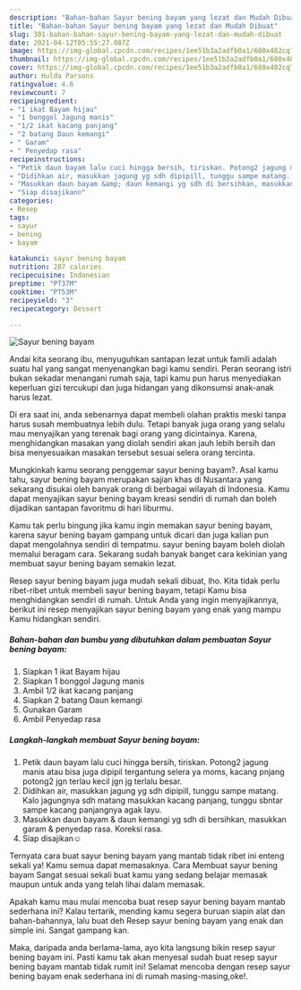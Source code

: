 ```yaml
---
description: "Bahan-bahan Sayur bening bayam yang lezat dan Mudah Dibuat"
title: "Bahan-bahan Sayur bening bayam yang lezat dan Mudah Dibuat"
slug: 301-bahan-bahan-sayur-bening-bayam-yang-lezat-dan-mudah-dibuat
date: 2021-04-12T05:55:27.087Z
image: https://img-global.cpcdn.com/recipes/1ee51b3a2adfb0a1/680x482cq70/sayur-bening-bayam-foto-resep-utama.jpg
thumbnail: https://img-global.cpcdn.com/recipes/1ee51b3a2adfb0a1/680x482cq70/sayur-bening-bayam-foto-resep-utama.jpg
cover: https://img-global.cpcdn.com/recipes/1ee51b3a2adfb0a1/680x482cq70/sayur-bening-bayam-foto-resep-utama.jpg
author: Hulda Parsons
ratingvalue: 4.6
reviewcount: 7
recipeingredient:
- "1 ikat Bayam hijau"
- "1 bonggol Jagung manis"
- "1/2 ikat kacang panjang"
- "2 batang Daun kemangi"
- " Garam"
- " Penyedap rasa"
recipeinstructions:
- "Petik daun bayam lalu cuci hingga bersih, tiriskan. Potong2 jagung manis atau bisa juga dipipil tergantung selera ya moms, kacang pnjang potong2 jgn terlau kecil jgn jg terlalu besar."
- "Didihkan air, masukkan jagung yg sdh dipipill, tunggu sampe matang. Kalo jagungnya sdh matang masukkan kacang panjang, tunggu sbntar sampe kacang panjangnya agak layu."
- "Masukkan daun bayam &amp; daun kemangi yg sdh di bersihkan, masukkan garam &amp; penyedap rasa. Koreksi rasa."
- "Siap disajikan☺️"
categories:
- Resep
tags:
- sayur
- bening
- bayam

katakunci: sayur bening bayam 
nutrition: 287 calories
recipecuisine: Indonesian
preptime: "PT37M"
cooktime: "PT53M"
recipeyield: "3"
recipecategory: Dessert

---
```



![Sayur bening bayam](https://img-global.cpcdn.com/recipes/1ee51b3a2adfb0a1/680x482cq70/sayur-bening-bayam-foto-resep-utama.jpg)

Andai kita seorang ibu, menyuguhkan santapan lezat untuk famili adalah suatu hal yang sangat menyenangkan bagi kamu sendiri. Peran seorang istri bukan sekadar menangani rumah saja, tapi kamu pun harus menyediakan keperluan gizi tercukupi dan juga hidangan yang dikonsumsi anak-anak harus lezat.

Di era  saat ini, anda sebenarnya dapat membeli olahan praktis meski tanpa harus susah membuatnya lebih dulu. Tetapi banyak juga orang yang selalu mau menyajikan yang terenak bagi orang yang dicintainya. Karena, menghidangkan masakan yang diolah sendiri akan jauh lebih bersih dan bisa menyesuaikan masakan tersebut sesuai selera orang tercinta. 



Mungkinkah kamu seorang penggemar sayur bening bayam?. Asal kamu tahu, sayur bening bayam merupakan sajian khas di Nusantara yang sekarang disukai oleh banyak orang di berbagai wilayah di Indonesia. Kamu dapat menyajikan sayur bening bayam kreasi sendiri di rumah dan boleh dijadikan santapan favoritmu di hari liburmu.

Kamu tak perlu bingung jika kamu ingin memakan sayur bening bayam, karena sayur bening bayam gampang untuk dicari dan juga kalian pun dapat mengolahnya sendiri di tempatmu. sayur bening bayam boleh diolah memalui beragam cara. Sekarang sudah banyak banget cara kekinian yang membuat sayur bening bayam semakin lezat.

Resep sayur bening bayam juga mudah sekali dibuat, lho. Kita tidak perlu ribet-ribet untuk membeli sayur bening bayam, tetapi Kamu bisa menghidangkan sendiri di rumah. Untuk Anda yang ingin menyajikannya, berikut ini resep menyajikan sayur bening bayam yang enak yang mampu Kamu hidangkan sendiri.

<!--inarticleads1-->

##### Bahan-bahan dan bumbu yang dibutuhkan dalam pembuatan Sayur bening bayam:

1. Siapkan 1 ikat Bayam hijau
1. Siapkan 1 bonggol Jagung manis
1. Ambil 1/2 ikat kacang panjang
1. Siapkan 2 batang Daun kemangi
1. Gunakan  Garam
1. Ambil  Penyedap rasa




<!--inarticleads2-->

##### Langkah-langkah membuat Sayur bening bayam:

1. Petik daun bayam lalu cuci hingga bersih, tiriskan. Potong2 jagung manis atau bisa juga dipipil tergantung selera ya moms, kacang pnjang potong2 jgn terlau kecil jgn jg terlalu besar.
1. Didihkan air, masukkan jagung yg sdh dipipill, tunggu sampe matang. Kalo jagungnya sdh matang masukkan kacang panjang, tunggu sbntar sampe kacang panjangnya agak layu.
1. Masukkan daun bayam &amp; daun kemangi yg sdh di bersihkan, masukkan garam &amp; penyedap rasa. Koreksi rasa.
1. Siap disajikan☺️




Ternyata cara buat sayur bening bayam yang mantab tidak ribet ini enteng sekali ya! Kamu semua dapat memasaknya. Cara Membuat sayur bening bayam Sangat sesuai sekali buat kamu yang sedang belajar memasak maupun untuk anda yang telah lihai dalam memasak.

Apakah kamu mau mulai mencoba buat resep sayur bening bayam mantab sederhana ini? Kalau tertarik, mending kamu segera buruan siapin alat dan bahan-bahannya, lalu buat deh Resep sayur bening bayam yang enak dan simple ini. Sangat gampang kan. 

Maka, daripada anda berlama-lama, ayo kita langsung bikin resep sayur bening bayam ini. Pasti kamu tak akan menyesal sudah buat resep sayur bening bayam mantab tidak rumit ini! Selamat mencoba dengan resep sayur bening bayam enak sederhana ini di rumah masing-masing,oke!.

